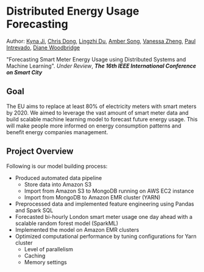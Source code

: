 # Distributed Energy Usage Forecasting
Author: [Kyna Ji](https://github.com/feiran-kyna-ji), [Chris Dong](https://github.com/dongchris), [Lingzhi Du](https://github.com/LenzDu), [Amber Song](https://github.com/ambersongzz), [Vanessa Zheng](https://github.com/VZ0624), [Paul Intrevado](https://www.usfca.edu/faculty/paul-intrevado), [Diane Woodbridge](https://www.usfca.edu/faculty/diane-woodbridge)
  
"Forecasting Smart Meter Energy Usage using Distributed Systems and Machine Learning". *Under Review*, ***The 16th IEEE International Conference on Smart City***

## Goal
The EU aims to replace at least 80% of electricity meters with smart meters by 2020. We aimed to leverage the vast amount of smart meter data and build scalable machine learning model to forecast future energy usage. This will make people more informed on energy consumption patterns and benefit energy companies management.

## Project Overview
Following is our model building process:
* Produced automated data pipeline
  - Store data into Amazon S3
  - Import from Amazon S3 to MongoDB running on AWS EC2 instance 
  - Import from MongoDB to Amazon EMR cluster (YARN)
* Preprocessed data and implemented feature engineering using Pandas and Spark SQL
* Forecasted bi-hourly London smart meter usage one day ahead with a scalable random forest model (SparkML)
* Implemented the model on Amazon EMR clusters
* Optimized computational performance by tuning configurations for Yarn cluster
  - Level of parallelism
  - Caching
  - Memory settings
